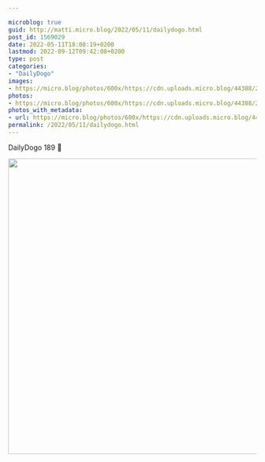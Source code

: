 ```yaml
---

microblog: true
guid: http://matti.micro.blog/2022/05/11/dailydogo.html
post_id: 1569029
date: 2022-05-11T18:08:19+0200
lastmod: 2022-09-12T09:42:08+0200
type: post
categories:
- "DailyDogo"
images:
- https://micro.blog/photos/600x/https://cdn.uploads.micro.blog/44388/2022/5a51e8055c.jpg
photos:
- https://micro.blog/photos/600x/https://cdn.uploads.micro.blog/44388/2022/5a51e8055c.jpg
photos_with_metadata:
- url: https://micro.blog/photos/600x/https://cdn.uploads.micro.blog/44388/2022/5a51e8055c.jpg
permalink: /2022/05/11/dailydogo.html
---
```

DailyDogo 189 🐶

<img src="/media/uploads/2022/5a51e8055c.jpg" width="600" height="600" alt="" />
